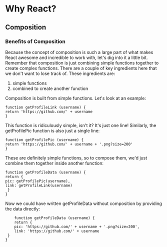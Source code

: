 # Why React?

## Composition
### Benefits of Composition
Because the concept of composition is such a large part of what makes React awesome and incredible to work with, let's dig into it a little bit. Remember that composition is just combining simple functions together to create complex functions. 
There are a couple of key ingredients here that we don't want to lose track of. These ingredients are:
1. simple functions
2. combined to create another function

Composition is built from simple functions. Let's look at an example:
       
    function getProfileLink (username) {
    return 'https://github.com/' + username
    }
	
This function is ridiculously simple, isn't it? It's just one line! Similarly, the getProfilePic function is also just a single line:

    function getProfilePic (username) {
    return 'https://github.com/' + username + '.png?size=200'
    }
These are definitely simple functions, so to compose them, we'd just combine them together inside another function:

    function getProfileData (username) {
    return {
    pic: getProfilePic(username),
    link: getProfileLink(username)
     }
    }
Now we could have written getProfileData without composition by providing the data directly:

        function getProfileData (username) {
        return {
        pic: 'https://github.com/' + username + '.png?size=200',
        link: 'https://github.com/' + username
     }
    }     
